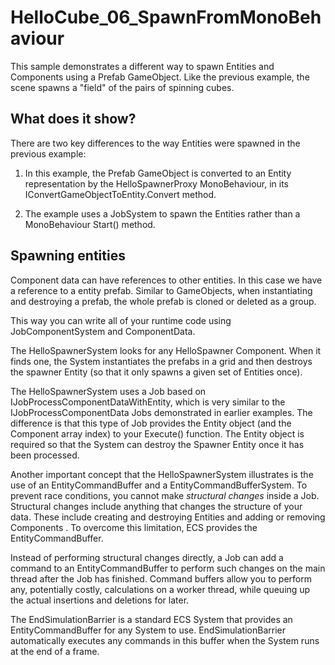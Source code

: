 # HelloCube_06_SpawnFromMonoBehaviour

This sample demonstrates a different way to spawn Entities and Components using a Prefab GameObject. Like the previous example, the scene spawns a "field" of the pairs of spinning cubes.

## What does it show?

There are two key differences to the way Entities were spawned in the previous example:

1. In this example, the Prefab GameObject is converted to an Entity representation by the HelloSpawnerProxy MonoBehaviour, in its IConvertGameObjectToEntity.Convert method. 

2. The example uses a JobSystem to spawn the Entities rather than a MonoBehaviour Start() method.

## Spawning entities

Component data can have references to other entities. In this case we have a reference to a entity prefab. Similar to GameObjects, when instantiating and destroying a prefab, the whole prefab is cloned or deleted as a group.

This way you can write all of your runtime code using JobComponentSystem and ComponentData.

The HelloSpawnerSystem looks for any HelloSpawner Component.
When it finds one, the System instantiates the prefabs in a grid and then destroys the spawner Entity (so that it only spawns a given set of Entities once).

The HelloSpawnerSystem uses a Job based on IJobProcessComponentDataWithEntity, which is very similar to the IJobProcessComponentData Jobs demonstrated in earlier examples. The difference is that this type of Job provides the Entity object (and the Component array index) to your Execute() function. The Entity object is required so that the System can destroy the Spawner Entity once it has been processed.

Another important concept that the HelloSpawnerSystem illustrates is the use of an EntityCommandBuffer and a EntityCommandBufferSystem. To prevent race conditions, you cannot make _structural changes_ inside a Job. Structural changes include anything that changes the structure of your data. These include creating and destroying Entities and adding or removing Components . To overcome this limitation, ECS provides the EntityCommandBuffer. 

Instead of performing structural changes directly, a Job can add a command to an EntityCommandBuffer to perform such changes on the main thread after the Job has finished. Command buffers allow you to perform any, potentially costly, calculations on a worker thread, while queuing up the actual insertions and deletions for later. 

The EndSimulationBarrier is a standard ECS System that provides an EntityCommandBuffer for any System to use. EndSimulationBarrier automatically executes any commands in this buffer when the System runs at the end of a frame. 
